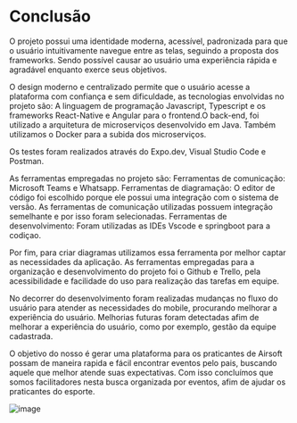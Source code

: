 # Conclusão 

O projeto possui uma identidade moderna, acessível, padronizada para que o usuário intuitivamente navegue entre as telas, seguindo a proposta dos frameworks. Sendo possível causar ao usuário uma experiência rápida e agradável enquanto exerce seus objetivos.

O design moderno e centralizado permite que o usuário acesse a plataforma com confiança e sem dificuldade, as tecnologias envolvidas no projeto são: 
A linguagem de programação Javascript, Typescript e os frameworks React-Native e Angular para o frontend.O back-end, foi utilizado a arquitetura de microserviços desenvolvido em Java.
Também utilizamos o Docker para a subida dos microserviços.

Os testes foram realizados através do Expo.dev, Visual Studio Code e Postman.

As ferramentas empregadas no projeto são:
Ferramentas de comunicação: Microsoft Teams e Whatsapp.
Ferramentas de diagramação: O editor de código foi escolhido porque ele possui uma integração com o sistema de versão. As ferramentas de comunicação utilizadas possuem integração semelhante e por isso foram selecionadas. 
Ferramentas de desenvolvimento: Foram utilizadas as IDEs Vscode e springboot para a codiçao.

Por fim, para criar diagramas utilizamos essa ferramenta por melhor captar as necessidades da aplicação.
As ferramentas empregadas para a organização e desenvolvimento do projeto foi o Github e Trello, pela acessibilidade e facilidade do uso para realização das tarefas em equipe.

No decorrer do desenvolvimento foram realizadas mudanças no fluxo do usuário  para atender as necessidades do mobile, procurando melhorar a experiência do usuário.
Melhorias futuras foram detectadas afim de melhorar a experiência do usuário, como por exemplo, gestão da equipe cadastrada.

O objetivo do nosso é gerar uma plataforma para os praticantes de Airsoft possam de maneira rapida e fácil encontrar eventos pelo pais, buscando aquele que melhor atende suas expectativas. Com isso concluímos que somos facilitadores nesta busca organizada por eventos,
afim de ajudar os praticantes do esporte.

![image](https://user-images.githubusercontent.com/81598975/207483349-7f029e08-4017-4c8c-9724-6ac9d9dbea8b.png)
